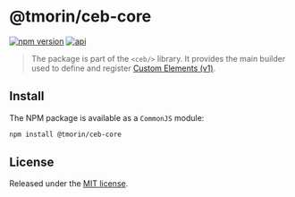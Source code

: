 # @tmorin/ceb-core

[![npm version](https://badge.fury.io/js/%40tmorin%2Fceb-core.svg)](https://badge.fury.io/js/%40tmorin%2Fceb-core)
[![api](https://img.shields.io/badge/-api-informational.svg)](https://tmorin.github.io/ceb/api/modules/_tmorin_ceb_core.html)

> The package is part of the `<ceb/>` library.
> It provides the main builder used to define and register [Custom Elements (v1)].

## Install

The NPM package is available as a `CommonJS` module:

```bash
npm install @tmorin/ceb-core
```

## License

Released under the [MIT license].

[Custom Elements (v1)]: https://html.spec.whatwg.org/multipage/custom-elements.html
[MIT license]: http://opensource.org/licenses/MIT
